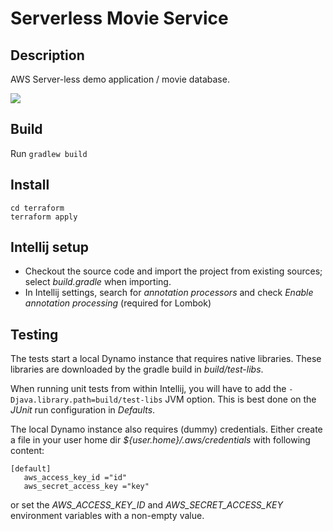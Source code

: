 Serverless Movie Service
============================

Description
-----------
AWS Server-less demo application / movie database.

![](docs/architecture.png)


Build
-----
Run `gradlew build`

Install
-------
```
cd terraform
terraform apply
```

Intellij setup
--------------
* Checkout the source code and import the project from existing sources; select _build.gradle_ when importing.
* In Intellij settings, search for _annotation processors_ and check _Enable annotation processing_ (required for Lombok)

Testing
-------
The tests start a local Dynamo instance that requires native libraries. These libraries are downloaded by the
 gradle build in _build/test-libs_.
 
When running unit tests from within Intellij, you will have to add the `-Djava.library.path=build/test-libs` JVM option.
This is best done on the _JUnit_ run configuration in _Defaults_.

The local Dynamo instance also requires (dummy) credentials. Either create a file in your user home dir
 _${user.home}/.aws/credentials_ with following content:
 
 ```
[default]
	aws_access_key_id ="id"
	aws_secret_access_key ="key"
```

or set the _AWS_ACCESS_KEY_ID_ and _AWS_SECRET_ACCESS_KEY_ environment variables with a non-empty value.
